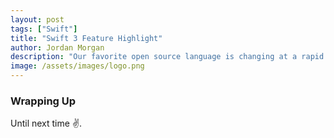 ```yaml
---
layout: post
tags: ["Swift"]
title: "Swift 3 Feature Highlight"
author: Jordan Morgan
description: "Our favorite open source language is changing at a rapid pace. Here, we'll check out some of my favorite additions that landed in Swift 3."
image: /assets/images/logo.png
---
```

### Wrapping Up

Until next time ✌️.